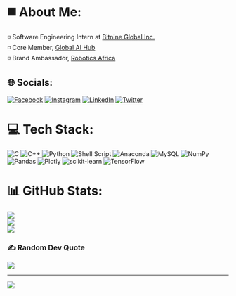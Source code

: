 # ◼️ About Me:
◽ Software Engineering Intern at [Bitnine Global Inc.](https://bitnine.net/)<br> ◽ Core Member, [Global AI Hub](https://globalaihub.com/)<br> ◽ Brand Ambassador, [Robotics Africa](https://roboticsafrica.org/)<br>


## 🌐 Socials:
[![Facebook](https://img.shields.io/badge/Facebook-%231877F2.svg?logo=Facebook&logoColor=white)](https://facebook.com/austentito) [![Instagram](https://img.shields.io/badge/Instagram-%23E4405F.svg?logo=Instagram&logoColor=white)](https://instagram.com/titoausten) [![LinkedIn](https://img.shields.io/badge/LinkedIn-%230077B5.svg?logo=linkedin&logoColor=white)](https://linkedin.com/in/tito-osadebe) [![Twitter](https://img.shields.io/badge/Twitter-%231DA1F2.svg?logo=Twitter&logoColor=white)](https://twitter.com/titoausten) 

# 💻 Tech Stack:
![C](https://img.shields.io/badge/c-%2300599C.svg?style=plastic&logo=c&logoColor=white) ![C++](https://img.shields.io/badge/c++-%2300599C.svg?style=plastic&logo=c%2B%2B&logoColor=white) ![Python](https://img.shields.io/badge/python-3670A0?style=plastic&logo=python&logoColor=ffdd54) ![Shell Script](https://img.shields.io/badge/shell_script-%23121011.svg?style=plastic&logo=gnu-bash&logoColor=white) ![Anaconda](https://img.shields.io/badge/Anaconda-%2344A833.svg?style=plastic&logo=anaconda&logoColor=white) ![MySQL](https://img.shields.io/badge/mysql-%2300f.svg?style=plastic&logo=mysql&logoColor=white) ![NumPy](https://img.shields.io/badge/numpy-%23013243.svg?style=plastic&logo=numpy&logoColor=white) ![Pandas](https://img.shields.io/badge/pandas-%23150458.svg?style=plastic&logo=pandas&logoColor=white) ![Plotly](https://img.shields.io/badge/Plotly-%233F4F75.svg?style=plastic&logo=plotly&logoColor=white) ![scikit-learn](https://img.shields.io/badge/scikit--learn-%23F7931E.svg?style=plastic&logo=scikit-learn&logoColor=white) ![TensorFlow](https://img.shields.io/badge/TensorFlow-%23FF6F00.svg?style=plastic&logo=TensorFlow&logoColor=white) 
# 📊 GitHub Stats:
![](https://github-readme-stats.vercel.app/api?username=titoausten&theme=highcontrast&hide_border=false&include_all_commits=true&count_private=false)<br/>
![](https://github-readme-streak-stats.herokuapp.com/?user=titoausten&theme=highcontrast&hide_border=false)<br/>
![](https://github-readme-stats.vercel.app/api/top-langs/?username=titoausten&theme=highcontrast&hide_border=false&include_all_commits=true&count_private=false&layout=compact)

### ✍️ Random Dev Quote
![](https://quotes-github-readme.vercel.app/api?type=vetical&theme=dark)

---
[![](https://visitcount.itsvg.in/api?id=titoausten&icon=7&color=0)](https://visitcount.itsvg.in)
